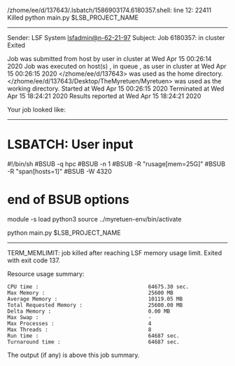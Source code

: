 /zhome/ee/d/137643/.lsbatch/1586903174.6180357.shell: line 12: 22411 Killed                  python main.py $LSB_PROJECT_NAME

------------------------------------------------------------
Sender: LSF System <lsfadmin@n-62-21-97>
Subject: Job 6180357: <NNAgent107000-IMP-sample-length10-hist10> in cluster <dcc> Exited

Job <NNAgent107000-IMP-sample-length10-hist10> was submitted from host <n-62-30-6> by user <s183905> in cluster <dcc> at Wed Apr 15 00:26:14 2020
Job was executed on host(s) <n-62-21-97>, in queue <hpc>, as user <s183905> in cluster <dcc> at Wed Apr 15 00:26:15 2020
</zhome/ee/d/137643> was used as the home directory.
</zhome/ee/d/137643/Desktop/TheMyretuen/Myretuen> was used as the working directory.
Started at Wed Apr 15 00:26:15 2020
Terminated at Wed Apr 15 18:24:21 2020
Results reported at Wed Apr 15 18:24:21 2020

Your job looked like:

------------------------------------------------------------
# LSBATCH: User input
#!/bin/sh
#BSUB -q hpc
#BSUB -n 1
#BSUB -R "rusage[mem=25G]"
#BSUB -R "span[hosts=1]"
#BSUB -W 4320
# end of BSUB options

module -s load python3
source ../myretuen-env/bin/activate

python main.py $LSB_PROJECT_NAME


------------------------------------------------------------

TERM_MEMLIMIT: job killed after reaching LSF memory usage limit.
Exited with exit code 137.

Resource usage summary:

    CPU time :                                   64675.30 sec.
    Max Memory :                                 25600 MB
    Average Memory :                             10119.05 MB
    Total Requested Memory :                     25600.00 MB
    Delta Memory :                               0.00 MB
    Max Swap :                                   -
    Max Processes :                              4
    Max Threads :                                8
    Run time :                                   64687 sec.
    Turnaround time :                            64687 sec.

The output (if any) is above this job summary.

